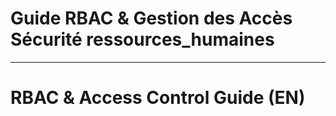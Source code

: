 # Guide RBAC & Gestion des Accès Sécurité ressources_humaines

---

# RBAC & Access Control Guide (EN)
